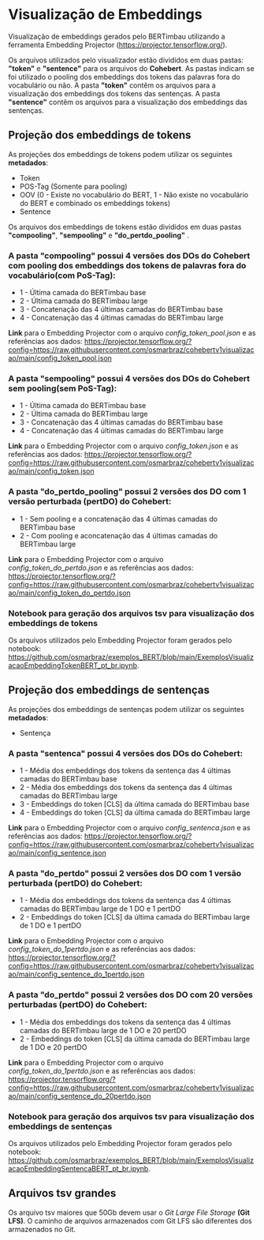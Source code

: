 # Visualização de Embeddings

Visualização de embeddings gerados pelo BERTimbau utilizando a ferramenta Embedding Projector (https://projector.tensorflow.org/).

Os arquivos utilizados pelo visualizador estão divididos em duas pastas: **"token"** e **"sentence"** para os arquivos do **Cohebert**. As pastas indicam se foi utilizado o pooling dos embeddings dos tokens das palavras fora do vocabulário ou não. 
A pasta **"token"** contêm os arquivos para a visualização dos embeddings dos tokens das sentenças.
A pasta **"sentence"** contêm os arquivos para a visualização dos embeddings das sentenças.

## Projeção dos embeddings de tokens

As projeções dos embeddings de tokens podem utilizar os seguintes **metadados**:
- Token
- POS-Tag (Somente para pooling)
- OOV (0 - Existe no vocabulário do BERT, 1 - Não existe no vocabulário do BERT e combinado os embeddings tokens)
- Sentence

Os arquivos dos embeddings de tokens estão divididos em duas pastas **"compooling"**, **"sempooling"** e **"do_pertdo_pooling"** .

### A pasta **"compooling"** possui 4 versões dos DOs do Cohebert com pooling dos embeddings dos tokens de palavras fora do vocabulário(com PoS-Tag):
- 1 - Última camada do BERTimbau base
- 2 - Última camada do BERTimbau large
- 3 - Concatenação das 4 últimas camadas do BERTimbau base
- 4 - Concatenação das 4 últimas camadas do BERTimbau large

**Link** para o Embedding Projector com o arquivo *config_token_pool.json* e as referências aos dados:
https://projector.tensorflow.org/?config=https://raw.githubusercontent.com/osmarbraz/cohebertv1visualizacao/main/config_token_pool.json

### A pasta **"sempooling"** possui 4 versões dos DOs do Cohebert sem pooling(sem PoS-Tag):
- 1 - Última camada do BERTimbau base
- 2 - Última camada do BERTimbau large
- 3 - Concatenação das 4 últimas camadas do BERTimbau base
- 4 - Concatenação das 4 últimas camadas do BERTimbau large

**Link** para o Embedding Projector com o arquivo *config_token.json* e as referências aos dados:
https://projector.tensorflow.org/?config=https://raw.githubusercontent.com/osmarbraz/cohebertv1visualizacao/main/config_token.json

### A pasta **"do_pertdo_pooling"** possui 2 versões dos DO com 1 versão perturbada (pertDO) do Cohebert:
- 1 - Sem pooling e a concatenação das 4 últimas camadas do BERTimbau base
- 2 - Com pooling e aconcatenação das 4 últimas camadas do BERTimbau large

**Link** para o Embedding Projector com o arquivo *config_token_do_pertdo.json* e as referências aos dados:
https://projector.tensorflow.org/?config=https://raw.githubusercontent.com/osmarbraz/cohebertv1visualizacao/main/config_token_do_pertdo.json

### Notebook para geração dos arquivos tsv para visualização dos embeddings de tokens
 
Os arquivos utilizados pelo Embedding Projector foram gerados pelo notebook: https://github.com/osmarbraz/exemplos_BERT/blob/main/ExemplosVisualizacaoEmbeddingTokenBERT_pt_br.ipynb.

## Projeção dos embeddings de sentenças

As projeções dos embeddings de sentenças podem utilizar os seguintes **metadados**:
- Sentença

### A pasta **"sentenca"** possui 4 versões dos DOs do Cohebert:
- 1 - Média dos embeddings dos tokens da sentença das 4 últimas camadas do BERTimbau base
- 2 - Média dos embeddings dos tokens da sentença das 4 últimas camadas do BERTimbau large
- 3 - Embeddings do token [CLS] da última camada do BERTimbau base
- 4 - Embeddings do token [CLS] da última camada do BERTimbau large

**Link** para o Embedding Projector com o arquivo *config_sentenca.json* e as referências aos dados:
https://projector.tensorflow.org/?config=https://raw.githubusercontent.com/osmarbraz/cohebertv1visualizacao/main/config_sentence.json

### A pasta **"do_pertdo"** possui 2 versões dos DO com 1 versão perturbada (pertDO) do Cohebert:
- 1 - Média dos embeddings dos tokens da sentença das 4 últimas camadas do BERTimbau large de 1 DO e 1 pertDO
- 2 - Embeddings do token [CLS] da última camada do BERTimbau large de 1 DO e 1 pertDO

**Link** para o Embedding Projector com o arquivo *config_token_do_1pertdo.json* e as referências aos dados:
https://projector.tensorflow.org/?config=https://raw.githubusercontent.com/osmarbraz/cohebertv1visualizacao/main/config_sentence_do_1pertdo.json

### A pasta **"do_pertdo"** possui 2 versões dos DO com 20 versões perturbadas (pertDO) do Cohebert:
- 1 - Média dos embeddings dos tokens da sentença das 4 últimas camadas do BERTimbau large de 1 DO e 20 pertDO
- 2 - Embeddings do token [CLS] da última camada do BERTimbau large de 1 DO e 20 pertDO

**Link** para o Embedding Projector com o arquivo *config_token_do_1pertdo.json* e as referências aos dados:
https://projector.tensorflow.org/?config=https://raw.githubusercontent.com/osmarbraz/cohebertv1visualizacao/main/config_sentence_do_20pertdo.json

### Notebook para geração dos arquivos tsv para visualização dos embeddings de sentenças
 
Os arquivos utilizados pelo Embedding Projector foram gerados pelo notebook: https://github.com/osmarbraz/exemplos_BERT/blob/main/ExemplosVisualizacaoEmbeddingSentencaBERT_pt_br.ipynb.

## Arquivos tsv grandes
Os arquivo tsv maiores que 50Gb devem usar o *Git Large File Storage* **(Git LFS)**. O caminho de arquivos armazenados com Git LFS são diferentes dos armazenados no Git.
